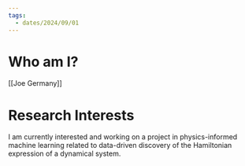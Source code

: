 ```yaml
---
tags:
  - dates/2024/09/01
---
```

# Who am I?
[[Joe Germany]]

# Research Interests
I am currently interested and working on a project in physics-informed machine learning related to data-driven discovery of the Hamiltonian expression of a dynamical system.